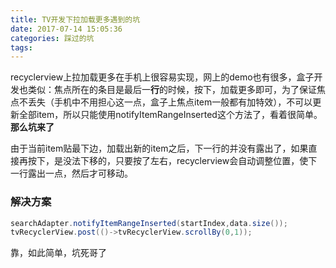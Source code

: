 ```yaml
---
title: TV开发下拉加载更多遇到的坑
date: 2017-07-14 15:05:36
categories: 踩过的坑
tags:
---
```


recyclerview上拉加载更多在手机上很容易实现，网上的demo也有很多，盒子开发也类似：焦点所在的条目是最后一**行**的时候，按下，加载更多即可，为了保证焦点不丢失（手机中不用担心这一点，盒子上焦点item一般都有加特效），不可以更新全部item，所以只能使用notifyItemRangeInserted这个方法了，看着很简单。**那么坑来了**

由于当前item贴最下边，加载出新的item之后，下一行的并没有露出了，如果直接再按下，是没法下移的，只要按了左右，recyclerview会自动调整位置，使下一行露出一点，然后才可移动。

### 解决方案

```java
searchAdapter.notifyItemRangeInserted(startIndex,data.size());
tvRecyclerView.post(()->tvRecyclerView.scrollBy(0,1));
```

靠，如此简单，坑死哥了